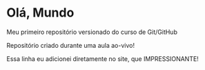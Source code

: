 # Olá, Mundo
 Meu primeiro repositório versionado do curso de Git/GitHub

 Repositório criado durante uma aula ao-vivo!
 
 Essa linha eu adicionei diretamente no site, que IMPRESSIONANTE!

